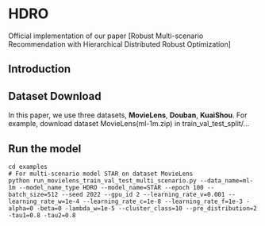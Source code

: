 # HDRO

Official implementation of our paper [Robust Multi-scenario Recommendation with Hierarchical Distributed Robust Optimization]


## Introduction


## Dataset Download
In this paper, we use three datasets, **MovieLens**, **Douban**, **KuaiShou**. For example, download dataset MovieLens(ml-1m.zip) in train_val_test_split/...

## Run the model
```Shell
cd examples
# For multi-scenario model STAR on dataset MovieLens
python run_movielens_train_val_test_multi_scenario.py --data_name=ml-1m --model_name_type HDRO --model_name=STAR --epoch 100 --batch_size=512 --seed 2022 --gpu_id 2 --learning_rate_v=0.001 --learning_rate_w=1e-4 --learning_rate_c=1e-8 --learning_rate_f=1e-3 -alpha=0 -beta=0 -lambda_w=1e-5 --cluster_class=10 --pre_distribution=2 -tau1=0.8 -tau2=0.8

```





